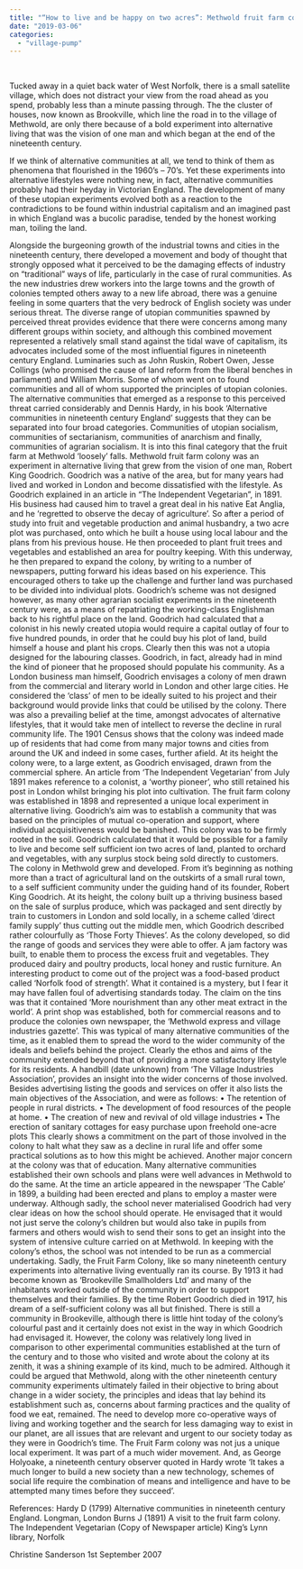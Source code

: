 ```yaml
---
title: "“How to live and be happy on two acres”: Methwold fruit farm colony, am alternative community in West Norfolk 1898 – 1917"
date: "2019-03-06"
categories: 
  - "village-pump"
---
```


 

Tucked away in a quiet back water of West Norfolk, there is a small satellite village, which does not distract your view from the road ahead as you spend, probably less than a minute passing through. The the cluster of houses, now known as Brookville, which line the road in to the village of Methwold, are only there because of a bold experiment into alternative living that was the vision of one man and which began at the end of the nineteenth century.

If we think of alternative communities at all, we tend to think of them as phenomena that flourished in the 1960’s – 70’s. Yet these experiments into alternative lifestyles were nothing new, in fact, alternative communities probably had their heyday in Victorian England. The development of many of these utopian experiments evolved both as a reaction to the contradictions to be found within industrial capitalism and an imagined past in which England was a bucolic paradise, tended by the honest working man, toiling the land.

Alongside the burgeoning growth of the industrial towns and cities in the nineteenth century, there developed a movement and body of thought that strongly opposed what it perceived to be the damaging effects of industry on “traditional” ways of life, particularly in the case of rural communities. As the new industries drew workers into the large towns and the growth of colonies tempted others away to a new life abroad, there was a genuine feeling in some quarters that the very bedrock of English society was under serious threat. The diverse range of utopian communities spawned by perceived threat provides evidence that there were concerns among many different groups within society, and although this combined movement represented a relatively small stand against the tidal wave of capitalism, its advocates included some of the most influential figures in nineteenth century England. Luminaries such as John Ruskin, Robert Owen, Jesse Collings (who promised the cause of land reform from the liberal benches in parliament) and William Morris. Some of whom went on to found communities and all of whom supported the principles of utopian colonies. The alternative communities that emerged as a response to this perceived threat carried considerably and Dennis Hardy, in his book ‘Alternative communities in nineteenth century England’ suggests that they can be separated into four broad categories. Communities of utopian socialism, communities of sectarianism, communities of anarchism and finally, communities of agrarian socialism. It is into this final category that the fruit farm at Methwold ‘loosely’ falls. Methwold fruit farm colony was an experiment in alternative living that grew from the vision of one man, Robert King Goodrich. Goodrich was a native of the area, but for many years had lived and worked in London and become dissatisfied with the lifestyle. As Goodrich explained in an article in “The Independent Vegetarian”, in 1891. His business had caused him to travel a great deal in his native Eat Anglia, and he ‘regretted to observe the decay of agriculture’. So after a period of study into fruit and vegetable production and animal husbandry, a two acre plot was purchased, onto which he built a house using local labour and the plans from his previous house. He then proceeded to plant fruit trees and vegetables and established an area for poultry keeping. With this underway, he then prepared to expand the colony, by writing to a number of newspapers, putting forward his ideas based on his experience. This encouraged others to take up the challenge and further land was purchased to be divided into individual plots. Goodrich’s scheme was not designed however, as many other agrarian socialist experiments in the nineteenth century were, as a means of repatriating the working-class Englishman back to his rightful place on the land. Goodrich had calculated that a colonist in his newly created utopia would require a capital outlay of four to five hundred pounds, in order that he could buy his plot of land, build himself a house and plant his crops. Clearly then this was not a utopia designed for the labouring classes. Goodrich, in fact, already had in mind the kind of pioneer that he proposed should populate his community. As a London business man himself, Goodrich envisages a colony of men drawn from the commercial and literary world in London and other large cities. He considered the ‘class’ of men to be ideally suited to his project and their background would provide links that could be utilised by the colony. There was also a prevailing belief at the time, amongst advocates of alternative lifestyles, that it would take men of intellect to reverse the decline in rural community life. The 1901 Census shows that the colony was indeed made up of residents that had come from many major towns and cities from around the UK and indeed in some cases, further afield. At its height the colony were, to a large extent, as Goodrich envisaged, drawn from the commercial sphere. An article from ‘The Independent Vegetarian’ from July 1891 makes reference to a colonist, a ‘worthy pioneer’, who still retained his post in London whilst bringing his plot into cultivation. The fruit farm colony was established in 1898 and represented a unique local experiment in alternative living. Goodrich’s aim was to establish a community that was based on the principles of mutual co-operation and support, where individual acquisitiveness would be banished. This colony was to be firmly rooted in the soil. Goodrich calculated that it would be possible for a family to live and become self sufficient ion two acres of land, planted to orchard and vegetables, with any surplus stock being sold directly to customers. The colony in Methwold grew and developed. From it’s beginning as nothing more than a tract of agricultural land on the outskirts of a small rural town, to a self sufficient community under the guiding hand of its founder, Robert King Goodrich. At its height, the colony built up a thriving business based on the sale of surplus produce, which was packaged and sent directly by train to customers in London and sold locally, in a scheme called ’direct family supply’ thus cutting out the middle men, which Goodrich described rather colourfully as ‘Those Forty Thieves’. As the colony developed, so did the range of goods and services they were able to offer. A jam factory was built, to enable them to process the excess fruit and vegetables. They produced dairy and poultry products, local honey and rustic furniture. An interesting product to come out of the project was a food-based product called ‘Norfolk food of strength’. What it contained is a mystery, but I fear it may have fallen foul of advertising standards today. The claim on the tins was that it contained ‘More nourishment than any other meat extract in the world’. A print shop was established, both for commercial reasons and to produce the colonies own newspaper, the ‘Methwold express and village industries gazette’. This was typical of many alternative communities of the time, as it enabled them to spread the word to the wider community of the ideals and beliefs behind the project. Clearly the ethos and aims of the community extended beyond that of providing a more satisfactory lifestyle for its residents. A handbill (date unknown) from ‘The Village Industries Association’, provides an insight into the wider concerns of those involved. Besides advertising listing the goods and services on offer it also lists the main objectives of the Association, and were as follows: • The retention of people in rural districts. • The development of food resources of the people at home. • The creation of new and revival of old village industries • The erection of sanitary cottages for easy purchase upon freehold one-acre plots This clearly shows a commitment on the part of those involved in the colony to halt what they saw as a decline in rural life and offer some practical solutions as to how this might be achieved. Another major concern at the colony was that of education. Many alternative communities established their own schools and plans were well advances in Methwold to do the same. At the time an article appeared in the newspaper ’The Cable’ in 1899, a building had been erected and plans to employ a master were underway. Although sadly, the school never materialised Goodrich had very clear ideas on how the school should operate. He envisaged that it would not just serve the colony’s children but would also take in pupils from farmers and others would wish to send their sons to get an insight into the system of intensive culture carried on at Methwold. In keeping with the colony’s ethos, the school was not intended to be run as a commercial undertaking. Sadly, the Fruit Farm Colony, like so many nineteenth century experiments into alternative living eventually ran its course. By 1913 it had become known as ‘Brookeville Smallholders Ltd’ and many of the inhabitants worked outside of the community in order to support themselves and their families. By the time Robert Goodrich died in 1917, his dream of a self-sufficient colony was all but finished. There is still a community in Brookeville, although there is little hint today of the colony’s colourful past and it certainly does not exist in the way in which Goodrich had envisaged it. However, the colony was relatively long lived in comparison to other experimental communities established at the turn of the century and to those who visited and wrote about the colony at its zenith, it was a shining example of its kind, much to be admired. Although it could be argued that Methwold, along with the other nineteenth century community experiments ultimately failed in their objective to bring about change in a wider society, the principles and ideas that lay behind its establishment such as, concerns about farming practices and the quality of food we eat, remained. The need to develop more co-operative ways of living and working together and the search for less damaging way to exist in our planet, are all issues that are relevant and urgent to our society today as they were in Goodrich’s time. The Fruit Farm colony was not jus a unique local experiment. It was part of a much wider movement. And, as George Holyoake, a nineteenth century observer quoted in Hardy wrote ‘It takes a much longer to build a new society than a new technology, schemes of social life require the combination of means and intelligence and have to be attempted many times before they succeed’.

References: Hardy D (1799) Alternative communities in nineteenth century England. Longman, London Burns J (1891) A visit to the fruit farm colony. The Independent Vegetarian (Copy of Newspaper article) King’s Lynn library, Norfolk

Christine Sanderson 1st September 2007
